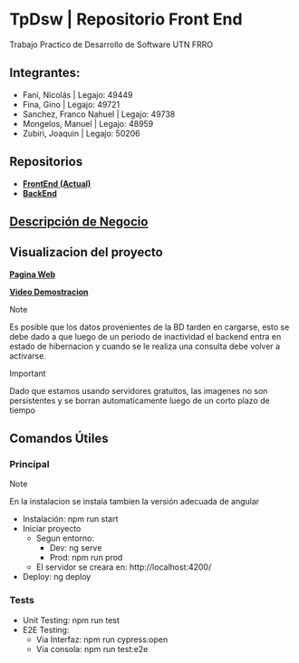 # TpDsw | Repositorio Front End

Trabajo Practico de Desarrollo de Software UTN FRRO

## Integrantes:

- Fani, Nicolás | Legajo: 49449
- Fina, Gino | Legajo: 49721
- Sanchez, Franco Nahuel | Legajo: 49738
- Mongelos, Manuel | Legajo: 48959
- Zubiri, Joaquin | Legajo: 50206

## Repositorios

- [**FrontEnd (Actual)**](https://github.com/fraancosan/gymScriptFE)
- [**BackEnd**](https://github.com/JoaquinZubiri/ServidorDSW)

## [Descripción de Negocio](https://drive.google.com/file/d/1wwekkTi99xBK9NEA6BUtu4bnYpEpjds7/view?usp=sharing)

## Visualizacion del proyecto

[**Pagina Web**](https://francosanchez.me/gymScriptFE/home)

[**Video Demostracion**](https://youtu.be/uJMpIO53Nyk)

> [!NOTE]
> Es posible que los datos provenientes de la BD tarden en cargarse, esto se debe dado a que luego de un periodo de inactividad el backend entra en estado de hibernacion y cuando se le realiza una consulta debe volver a activarse.

> [!IMPORTANT]
> Dado que estamos usando servidores gratuitos, las imagenes no son persistentes y se borran automaticamente luego de un corto plazo de tiempo

## Comandos Útiles

### Principal

> [!NOTE]
> En la instalacion se instala tambien la versión adecuada de angular

- Instalación: npm run start
- Iniciar proyecto
  - Segun entorno:
    - Dev: ng serve
    - Prod: npm run prod
  - El servidor se creara en: http://localhost:4200/
- Deploy: ng deploy

### Tests

- Unit Testing: npm run test
- E2E Testing:
  - Via Interfaz: npm run cypress:open
  - Via consola: npm run test:e2e
